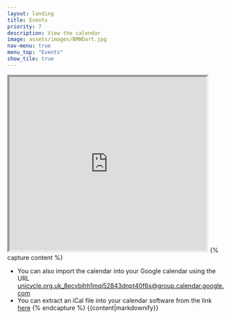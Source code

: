 ```yaml
---
layout: landing
title: Events
priority: 7
description: View the calendar
image: assets/images/BMWDart.jpg
nav-menu: true
menu_top: "Events"
show_tile: true
---
```

<section id="one">
<div class="inner">

<iframe src="https://calendar.google.com/calendar/embed?mode=AGENDA&amp;height=600&amp;wkst=2&amp;src=unicycle.org.uk_8ecvbihh1mqi52843dnpt40f6s%40group.calendar.google.com&amp;color=%238D6F47&amp;ctz=Europe%2FLondon" style="border-width:5px" width="90%" height="400px"  frameborder="0" scrolling="no"></iframe>
{% capture content %}

* You can also import the calendar into your Google calendar using the URL [unicycle.org.uk_8ecvbihh1mqi52843dnpt40f6s@group.calendar.google.com](unicycle.org.uk_8ecvbihh1mqi52843dnpt40f6s@group.calendar.google.com)
* You can extract an iCal file into your calendar software from the link [here](https://calendar.google.com/calendar/ical/unicycle.org.uk_8ecvbihh1mqi52843dnpt40f6s%40group.calendar.google.com/public/basic.ics)
{% endcapture %}
{{content|markdownify}}
</div>
</section>
